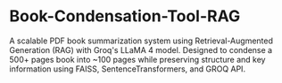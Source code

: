 # Book-Condensation-Tool-RAG
A scalable PDF book summarization system using Retrieval-Augmented Generation (RAG) with Groq's LLaMA 4 model. Designed to condense a 500+ pages book into ~100 pages while preserving structure and key information using FAISS, SentenceTransformers, and GROQ API.
